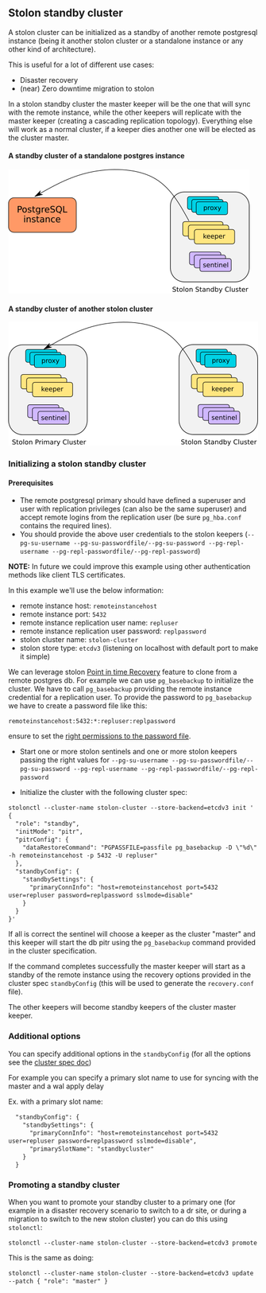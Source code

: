 ## Stolon standby cluster

A stolon cluster can be initialized as a standby of another remote postgresql instance (being it another stolon cluster or a standalone instance or any other kind of architecture).

This is useful for a lot of different use cases:

* Disaster recovery
* (near) Zero downtime migration to stolon

In a stolon standby cluster the master keeper will be the one that will sync with the remote instance, while the other keepers will replicate with the master keeper (creating a cascading replication topology).
Everything else will work as a normal cluster, if a keeper dies another one will be elected as the cluster master.

#### A standby cluster of a standalone postgres instance
![Standby Cluster](standbycluster_standalone_small.png)

#### A standby cluster of another stolon cluster
![Standby Cluster](standbycluster_small.png)


### Initializing a stolon standby cluster

#### Prerequisites

* The remote postgresql primary should have defined a superuser and user with replication privileges (can also be the same superuser) and accept remote logins from the replication user (be sure `pg_hba.conf` contains the required lines).
* You should provide the above user credentials to the stolon keepers (`--pg-su-username --pg-su-passwordfile/--pg-su-password --pg-repl-username --pg-repl-passwordfile/--pg-repl-password`)

**NOTE:** In future we could improve this example using other authentication methods like client TLS certificates.

In this example we'll use the below information:

* remote instance host: `remoteinstancehost`
* remote instance port: `5432`
* remote instance replication user name: `repluser`
* remote instance replication user password: `replpassword`
* stolon cluster name: `stolon-cluster`
* stolon store type: `etcdv3` (listening on localhost with default port to make it simple)

We can leverage stolon [Point in time Recovery](pitr.md) feature to clone from a remote postgres db. For example we can use `pg_basebackup` to initialize the cluster. We have to call `pg_basebackup` providing the remote instance credential for a replication user. To provide the password to `pg_basebackup` we have to create a password file like this:

```
remoteinstancehost:5432:*:repluser:replpassword
```

ensure to set the [right permissions to the password file](https://www.postgresql.org/docs/current/static/libpq-pgpass.html).


* Start one or more stolon sentinels and one or more stolon keepers passing the right values for `--pg-su-username --pg-su-passwordfile/--pg-su-password --pg-repl-username --pg-repl-passwordfile/--pg-repl-password`

* Initialize the cluster with the following cluster spec:

```
stolonctl --cluster-name stolon-cluster --store-backend=etcdv3 init '
{
  "role": "standby",
  "initMode": "pitr",
  "pitrConfig": {
    "dataRestoreCommand": "PGPASSFILE=passfile pg_basebackup -D \"%d\" -h remoteinstancehost -p 5432 -U repluser"
  },
  "standbyConfig": {
    "standbySettings": {
      "primaryConnInfo": "host=remoteinstancehost port=5432 user=repluser password=replpassword sslmode=disable"
    }
  }
}'
```

If all is correct the sentinel will choose a keeper as the cluster "master" and this keeper will start the db pitr using the `pg_basebackup` command provided in the cluster specification.

If the command completes successfully the master keeper will start as a standby of the remote instance using the recovery options provided in the cluster spec `standbyConfig` (this will be used to generate the `recovery.conf` file).

The other keepers will become standby keepers of the cluster master keeper.

### Additional options

You can specify additional options in the `standbyConfig` (for all the options see the [cluster spec doc](https://github.com/sorintlab/stolon/blob/master/doc/cluster_spec.md#standbyconfig))

For example you can specify a primary slot name to use for syncing with the master and a wal apply delay

Ex. with a primary slot name:
```
  "standbyConfig": {
    "standbySettings": {
      "primaryConnInfo": "host=remoteinstancehost port=5432 user=repluser password=replpassword sslmode=disable",
      "primarySlotName": "standbycluster"
    }
  }
```

### Promoting a standby cluster

When you want to promote your standby cluster to a primary one (for example in a disaster recovery scenario to switch to a dr site, or during a migration to switch to the new stolon cluster) you can do this using `stolonctl`:

```
stolonctl --cluster-name stolon-cluster --store-backend=etcdv3 promote
```

This is the same as doing:

```
stolonctl --cluster-name stolon-cluster --store-backend=etcdv3 update --patch { "role": "master" }
```
